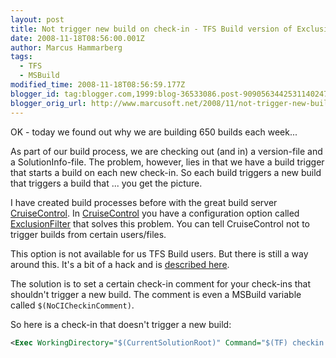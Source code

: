 ```yaml
---
layout: post
title: Not trigger new build on check-in - TFS Build version of ExclusionFilters
date: 2008-11-18T08:56:00.001Z
author: Marcus Hammarberg
tags:
  - TFS
  - MSBuild
modified_time: 2008-11-18T08:56:59.177Z
blogger_id: tag:blogger.com,1999:blog-36533086.post-9090563442531140247
blogger_orig_url: http://www.marcusoft.net/2008/11/not-trigger-new-build-on-check-in-tfs.html
---
```


OK - today we found out why we are building 650 builds each week...

As part of our build process, we are checking out (and in) a version-file and a SolutionInfo-file. The problem, however, lies in that we have a build trigger that starts a build on each new check-in. So each build triggers a new build that triggers a build that ... you get the picture.

I have created build processes before with the great build server [CruiseControl](http://cruisecontrol.sourceforge.net). In [CruiseControl](http://cruisecontrol.sourceforge.net) you have a configuration option called [ExclusionFilter](http://confluence.public.thoughtworks.org/display/CCNET/Filtered+Source+Control+Block) that solves this problem. You can tell CruiseControl not to trigger builds from certain users/files.

This option is not available for us TFS Build users. But there is still a way around this. It's a bit of a hack and is [described here](http://blogs.msdn.com/buckh/archive/2007/07/27/tfs-2008-how-to-check-in-without-triggering-a-build-when-using-continuous-integration.aspx).

The solution is to set a certain check-in comment for your check-ins that shouldn't trigger a new build. The comment is even a MSBuild variable called `$(NoCICheckinComment)`.

So here is a check-in that doesn't trigger a new build:

```xml
<Exec WorkingDirectory="$(CurrentSolutionRoot)" Command="$(TF) checkin /comment:&quot;New Version: $(Major).$(Minor).$(Build).$(Revision) $(NoCICheckinComment) &quot; /recursive Version.txt SolutionInfo.vb" />
```